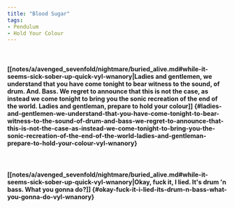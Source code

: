 ```yaml
---
title: "Blood Sugar"
tags:
- Pendulum
- Hold Your Colour
---
```

&nbsp;
#### [[notes/a/avenged_sevenfold/nightmare/buried_alive.md#while-it-seems-sick-sober-up-quick-vyl-wnanory|Ladies and gentlemen, we understand that you have come tonight to bear witness to the sound, of drum. And. Bass. We regret to announce that this is not the case, as instead we come tonight to bring you the sonic recreation of the end of the world. Ladies and gentleman, prepare to hold your colour]] {#ladies-and-gentlemen-we-understand-that-you-have-come-tonight-to-bear-witness-to-the-sound-of-drum-and-bass-we-regret-to-announce-that-this-is-not-the-case-as-instead-we-come-tonight-to-bring-you-the-sonic-recreation-of-the-end-of-the-world-ladies-and-gentleman-prepare-to-hold-your-colour-vyl-wnanory}
&nbsp;
#### [[notes/a/avenged_sevenfold/nightmare/buried_alive.md#while-it-seems-sick-sober-up-quick-vyl-wnanory|Okay, fuck it, I lied. It's drum 'n bass. What you gonna do?]] {#okay-fuck-it-i-lied-its-drum-n-bass-what-you-gonna-do-vyl-wnanory}
